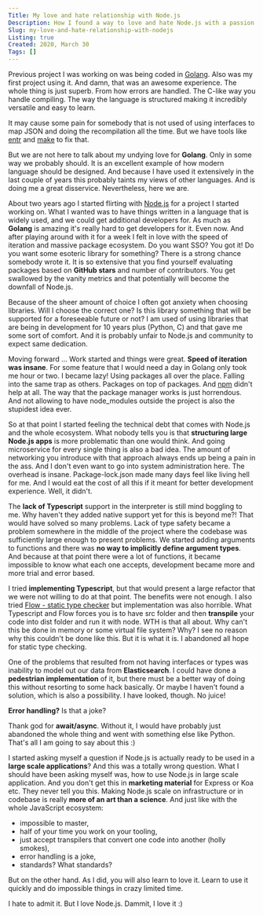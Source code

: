```yaml
---
Title: My love and hate relationship with Node.js
Description: How I found a way to love and hate Node.js with a passion
Slug: my-love-and-hate-relationship-with-nodejs
Listing: true
Created: 2020, March 30
Tags: []
---
```


Previous project I was working on was being coded in [Golang](https://golang.org/). Also was my first project using it. And damn, that was an awesome experience. The whole thing is just superb. From how errors are handled. The C-like way you handle compiling. The way the language is structured making it incredibly versatile and easy to learn.

It may cause some pain for somebody that is not used of using interfaces to map JSON and doing the recompilation all the time. But we have tools like [entr](http://eradman.com/entrproject/) and [make](https://www.gnu.org/software/make/) to fix that.

But we are not here to talk about my undying love for **Golang**. Only in some way we probably should. It is an excellent example of how modern language should be designed. And because I have used it extensively in the last couple of years this probably taints my views of other languages. And is doing me a great disservice. Nevertheless, here we are.

About two years ago I started flirting with [Node.js](https://nodejs.org/en/) for a project I started working on. What I wanted was to have things written in a language that is widely used, and we could get additional developers for. As much as **Golang** is amazing it's really hard to get developers for it. Even now. And after playing around with it for a week I felt in love with the speed of iteration and massive package ecosystem. Do you want SSO? You got it! Do you want some esoteric library for something? There is a strong chance somebody wrote it. It is so extensive that you find yourself evaluating packages based on **GitHub stars** and number of contributors. You get swallowed by the vanity metrics and that potentially will become the downfall of Node.js.

Because of the sheer amount of choice I often got anxiety when choosing libraries. Will I choose the correct one? Is this library something that will be supported for a foreseeable future or not? I am used of using libraries that are being in development for 10 years plus (Python, C) and that gave me some sort of comfort. And it is probably unfair to Node.js and community to expect same dedication.

Moving forward ... Work started and things were great. **Speed of iteration was insane**. For some feature that I would need a day in Golang only took me hour or two. I became lazy! Using packages all over the place. Falling into the same trap as others. Packages on top of packages. And [npm](https://www.npmjs.com/) didn't help at all. The way that the package manager works is just horrendous. And not allowing to have node_modules outside the project is also the stupidest idea ever.

So at that point I started feeling the technical debt that comes with Node.js and the whole ecosystem. What nobody tells you is that **structuring large Node.js apps** is more problematic than one would think. And going microservice for every single thing is also a bad idea. The amount of networking you introduce with that approach always ends up being a pain in the ass. And I don't even want to go into system administration here. The overhead is insane. Package-lock.json made many days feel like living hell for me. And I would eat the cost of all this if it meant for better development experience. Well, it didn't.

The **lack of Typescript** support in the interpreter is still mind boggling to me. Why haven't they added native support yet for this is beyond me?! That would have solved so many problems. Lack of type safety became a problem somewhere in the middle of the project where the codebase was sufficiently large enough to present problems. We started adding arguments to functions and there was **no way to implicitly define argument types**. And because at that point there were a lot of functions, it became impossible to know what each one accepts, development became more and more trial and error based.

I tried **implementing Typescript**, but that would present a large refactor that we were not willing to do at that point. The benefits were not enough. I also tried [Flow - static type checker](https://flow.org/) but implementation was also horrible. What Typescript and Flow forces you is to have src folder and then **transpile** your code into dist folder and run it with node. WTH is that all about. Why can't this be done in memory or some virtual file system? Why? I see no reason why this couldn't be done like this. But it is what it is. I abandoned all hope for static type checking.

One of the problems that resulted from not having interfaces or types was inability to model out our data from **Elasticsearch**. I could have done a **pedestrian implementation** of it, but there must be a better way of doing this without resorting to some hack basically. Or maybe I haven't found a solution, which is also a possibility. I have looked, though. No juice!

**Error handling?** Is that a joke?

Thank god for **await/async**. Without it, I would have probably just abandoned the whole thing and went with something else like Python. That's all I am going to say about this :)

I started asking myself a question if Node.js is actually ready to be used in a **large scale applications**? And this was a totally wrong question. What I should have been asking myself was, how to use Node.js in large scale application. And you don't get this in **marketing material** for Express or Koa etc. They never tell you this. Making Node.js scale on infrastructure or in codebase is really **more of an art than a science**. And just like with the whole JavaScript ecosystem:
- impossible to master,
- half of your time you work on your tooling,
- just accept transpilers that convert one code into another (holly smokes),
- error handling is a joke,
- standards? What standards?

But on the other hand. As I did, you will also learn to love it. Learn to use it quickly and do impossible things in crazy limited time.

I hate to admit it. But I love Node.js. Dammit, I love it :)
